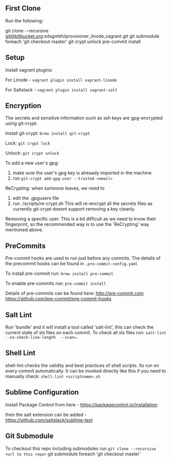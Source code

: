First Clone
-----------
Run the following:

git clone --recursive git@bitbucket.org:sdsgmbh/provisioner_linode_vagrant.git
git submodule foreach 'git checkout master'
git crypt unlock
pre-commit install

Setup
-----

Install vagrant plugins:

For Linode -
`vagrant plugin install vagrant-linode`

For Saltstack -
`vagrant plugin install vagrant-salt`


Encryption
----------

The secrets and sensitive information such as ssh keys are
gpg-encrypted using git-crypt.

Install git-crypt:
`brew install git-crypt`

Lock:
`git crypt lock`

Unlock:
`git crypt unlock`

To add a new user's gpg:
1. make sure the user's gpg key is alreaady imported in the machine
2. run `git-crypt add-gpg-user --trusted <email>`

ReCrypting:
when someone leaves, we need to
1. edit the .gpgusers file
2. run ./scripts/re-crypt.sh
This will re-encrypt all the secrets files as currently git-crypt
doesnt support removing a key cleanly.

Removing a specific user:
This is a bit difficult as we need to know their fingerprint,
so the recommended way is to use the 'ReCrypting' way mentioned above.

PreCommits
----------

Pre-commit hooks are used to run just before any commits. The details
of the precommit hooks can be found in `.pre-commit-config.yaml`

To install pre-commit run:
`brew install pre-commit`

To enable pre-commits run:
`pre-commit install`

Details of pre-commits can be found here:
http://pre-commit.com
https://github.com/pre-commit/pre-commit-hooks

Salt Lint
---------

Run 'bundle' and it will install a tool called 'salt-lint', this can check
the current state of sls files on each commit.
To check all sls files run:
`salt-lint --no-check-line-length  --scan=.`

Shell Lint
----------
shell-lint checks the validity and best practices of shell scripts.
Its run on every commit automatically.
It can be invoked directly like this if you need to manually check:
`shell-lint <scriptname>.sh`

Sublime Configuration
---------------------
Install Package Control from here - https://packagecontrol.io/installation

then the salt extension can be added - https://github.com/saltstack/sublime-text


Git Submodule
-------------

To checkout this repo including submodules run `git clone --recursive <url to this repo>`
git submodule foreach 'git checkout master'
